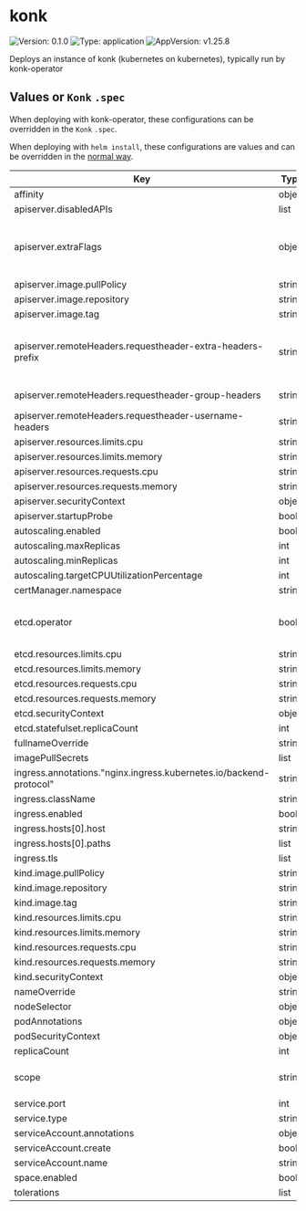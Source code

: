 # konk

![Version: 0.1.0](https://img.shields.io/badge/Version-0.1.0-informational?style=flat-square) ![Type: application](https://img.shields.io/badge/Type-application-informational?style=flat-square) ![AppVersion: v1.25.8](https://img.shields.io/badge/AppVersion-v1.25.8-informational?style=flat-square)

Deploys an instance of konk (kubernetes on kubernetes), typically run by konk-operator

## Values or `Konk` `.spec`

When deploying with konk-operator, these configurations can be overridden in the `Konk` `.spec`.

When deploying with `helm install`, these configurations are values and can be overridden in the [normal way](https://helm.sh/docs/helm/helm_install/#helm-install).

| Key | Type | Default | Description |
|-----|------|---------|-------------|
| affinity | object | `{}` |  |
| apiserver.disabledAPIs | list | `["apps/v1","apps/v1beta1","autoscaling/v1","autoscaling/v2beta1","autoscaling/v2beta2","batch/v1","batch/v1beta1","networking.k8s.io/v1","networking.k8s.io/v1beta1","storage.k8s.io/v1","storage.k8s.io/v1beta1"]` | specifies APIs unavailable in Konk. |
| apiserver.extraFlags | object | `{}` | additional command line flags for kube-apiserver. See https://kubernetes.io/docs/reference/command-line-tools-reference/kube-apiserver/ for details. |
| apiserver.image.pullPolicy | string | `"Always"` |  |
| apiserver.image.repository | string | `"k8s.gcr.io/kube-apiserver"` |  |
| apiserver.image.tag | string | default is the chart appVersion. | Overrides the image tag |
| apiserver.remoteHeaders.requestheader-extra-headers-prefix | string | `"X-Remote-Extra-"` | sets kube-apiserver's `--requestheader-extra-headers-prefix` option. See https://kubernetes.io/docs/reference/command-line-tools-reference/kube-apiserver/ for details. |
| apiserver.remoteHeaders.requestheader-group-headers | string | `"X-Remote-Group"` | sets kube-apiserver's `--requestheader-group-headers` option. |
| apiserver.remoteHeaders.requestheader-username-headers | string | `"X-Remote-User"` | sets kube-apiserver's `--requestheader-username-headers` option. |
| apiserver.resources.limits.cpu | string | `"200m"` |  |
| apiserver.resources.limits.memory | string | `"512Mi"` |  |
| apiserver.resources.requests.cpu | string | `"20m"` |  |
| apiserver.resources.requests.memory | string | `"160Mi"` |  |
| apiserver.securityContext | object | `{}` |  |
| apiserver.startupProbe | bool | `true` |  |
| autoscaling.enabled | bool | `false` |  |
| autoscaling.maxReplicas | int | `100` |  |
| autoscaling.minReplicas | int | `1` |  |
| autoscaling.targetCPUUtilizationPercentage | int | `80` |  |
| certManager.namespace | string | `nil` |  |
| etcd.operator | bool | `true` | defines how Konk's internal etcd is deployed. `true`: etcd is deployed by konk-operator `false`: etcd is deployed as a sidecar of konk's kube-apiserver |
| etcd.resources.limits.cpu | string | `"200m"` |  |
| etcd.resources.limits.memory | string | `"512Mi"` |  |
| etcd.resources.requests.cpu | string | `"10m"` |  |
| etcd.resources.requests.memory | string | `"64Mi"` |  |
| etcd.securityContext | object | `{}` |  |
| etcd.statefulset.replicaCount | int | `3` |  |
| fullnameOverride | string | `""` |  |
| imagePullSecrets | list | `[]` |  |
| ingress.annotations."nginx.ingress.kubernetes.io/backend-protocol" | string | `"HTTPS"` |  |
| ingress.className | string | `""` |  |
| ingress.enabled | bool | `false` |  |
| ingress.hosts[0].host | string | `"chart-example.local"` |  |
| ingress.hosts[0].paths | list | `[]` |  |
| ingress.tls | list | `[]` |  |
| kind.image.pullPolicy | string | `"Always"` |  |
| kind.image.repository | string | `"kindest/node"` |  |
| kind.image.tag | string | default is the chart appVersion. | Overrides the image tag |
| kind.resources.limits.cpu | string | `"1000m"` |  |
| kind.resources.limits.memory | string | `"512Mi"` |  |
| kind.resources.requests.cpu | string | `"100m"` |  |
| kind.resources.requests.memory | string | `"128Mi"` |  |
| kind.securityContext | object | `{}` |  |
| nameOverride | string | `""` |  |
| nodeSelector | object | `{}` |  |
| podAnnotations | object | `{}` |  |
| podSecurityContext | object | `{}` |  |
| replicaCount | int | `1` |  |
| scope | string | `"namespace"` | scope can be `cluster` or `namespace`. When scope is `cluster`, Certificates in any namespace can be signed by the konk's Issuer. |
| service.port | int | `6443` |  |
| service.type | string | `"ClusterIP"` |  |
| serviceAccount.annotations | object | `{}` |  |
| serviceAccount.create | bool | `true` |  |
| serviceAccount.name | string | `""` |  |
| space.enabled | bool | `false` |  |
| tolerations | list | `[]` |  |
